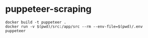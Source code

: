 # puppeteer-scraping

```
docker build -t puppeteer .
docker run -v $(pwd)/src:/app/src --rm --env-file=$(pwd)/.env puppeteer
```